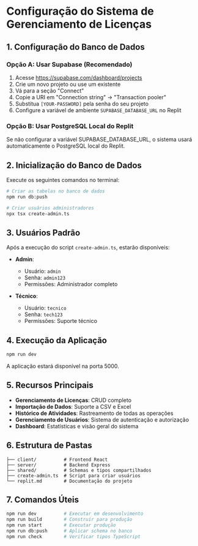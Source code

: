 # Configuração do Sistema de Gerenciamento de Licenças

## 1. Configuração do Banco de Dados

### Opção A: Usar Supabase (Recomendado)
1. Acesse https://supabase.com/dashboard/projects
2. Crie um novo projeto ou use um existente
3. Vá para a seção "Connect"
4. Copie a URI em "Connection string" → "Transaction pooler"
5. Substitua `[YOUR-PASSWORD]` pela senha do seu projeto
6. Configure a variável de ambiente `SUPABASE_DATABASE_URL` no Replit

### Opção B: Usar PostgreSQL Local do Replit
Se não configurar a variável SUPABASE_DATABASE_URL, o sistema usará automaticamente o PostgreSQL local do Replit.

## 2. Inicialização do Banco de Dados

Execute os seguintes comandos no terminal:

```bash
# Criar as tabelas no banco de dados
npm run db:push

# Criar usuários administradores
npx tsx create-admin.ts
```

## 3. Usuários Padrão

Após a execução do script `create-admin.ts`, estarão disponíveis:

- **Admin**: 
  - Usuário: `admin`
  - Senha: `admin123`
  - Permissões: Administrador completo

- **Técnico**:
  - Usuário: `tecnico`
  - Senha: `tech123`
  - Permissões: Suporte técnico

## 4. Execução da Aplicação

```bash
npm run dev
```

A aplicação estará disponível na porta 5000.

## 5. Recursos Principais

- **Gerenciamento de Licenças**: CRUD completo
- **Importação de Dados**: Suporte a CSV e Excel
- **Histórico de Atividades**: Rastreamento de todas as operações
- **Gerenciamento de Usuários**: Sistema de autenticação e autorização
- **Dashboard**: Estatísticas e visão geral do sistema

## 6. Estrutura de Pastas

```
├── client/          # Frontend React
├── server/          # Backend Express
├── shared/          # Schemas e tipos compartilhados
├── create-admin.ts  # Script para criar usuários
└── replit.md        # Documentação do projeto
```

## 7. Comandos Úteis

```bash
npm run dev          # Executar em desenvolvimento
npm run build        # Construir para produção
npm run start        # Executar produção
npm run db:push      # Aplicar schema no banco
npm run check        # Verificar tipos TypeScript
```